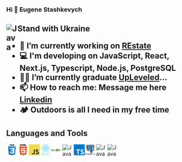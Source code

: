 ### Hi 👋 Eugene Stashkevych

<h2>Stand with Ukraine <a href="https://prytulafoundation.org/en"><img align="left" alt="Java" width="30px" src="https://images.emojiterra.com/openmoji/v13.1/512px/1f1fa-1f1e6.png"/></a>


- 🔭 I’m currently working on <a href="https://github.com/EugeneKevych/final-project-real-estate">REstate</a>
- 💻 I'm developing on JavaScript, React, Next.js, Typescript, Node.js, PostgreSQL
- 👨‍🎓 I’m currently graduate <a href="https://github.com/upleveled">UpLeveled</a>...
- 📫 How to reach me: Message me here <a href="https://www.linkedin.com/in/eugene-stashkevych/">Linkedin</a>
- 🏕 Outdoors is all I need in my free time



<h2>Languages and Tools</h2>
<img align="left" alt="Java" width="30px" src="https://raw.githubusercontent.com/devicons/devicon/master/icons/css3/css3-original-wordmark.svg" /><img align="left" alt="Java" width="30px" src="https://raw.githubusercontent.com/devicons/devicon/master/icons/html5/html5-original-wordmark.svg" /><img align="left" alt="Java" width="30px" src="https://raw.githubusercontent.com/devicons/devicon/master/icons/javascript/javascript-original.svg" />
<img align="left" alt="Java" width="30px" src="https://raw.githubusercontent.com/devicons/devicon/master/icons/react/react-original-wordmark.svg" />
<img align="left" alt="Java" width="30px" src="https://raw.githubusercontent.com/devicons/devicon/master/icons/nodejs/nodejs-original-wordmark.svg" />
<img align="left" alt="Java" width="30px" src="https://camo.githubusercontent.com/3aa42ee93eafa8f736bac662e8ca536350dad790ba36f2f0cb1783aa2be42f6d/68747470733a2f2f63646e2e776f726c64766563746f726c6f676f2e636f6d2f6c6f676f732f6e6578746a732d322e737667" />
<img align="left" alt="Java" width="30px" src="https://raw.githubusercontent.com/devicons/devicon/master/icons/typescript/typescript-original.svg" />
<img align="left" alt="Java" width="30px" src="https://raw.githubusercontent.com/devicons/devicon/master/icons/postgresql/postgresql-original-wordmark.svg" />
<img align="left" alt="Java" width="30px" src="https://camo.githubusercontent.com/93b32389bf746009ca2370de7fe06c3b5146f4c99d99df65994f9ced0ba41685/68747470733a2f2f7777772e766563746f726c6f676f2e7a6f6e652f6c6f676f732f676574706f73746d616e2f676574706f73746d616e2d69636f6e2e737667" />
<img align="left" alt="Java" width="30px" src="https://camo.githubusercontent.com/07c382b68200c1a86d52d1682346e73e038b2f160c9afbc0af773fb3646882c8/68747470733a2f2f7777772e766563746f726c6f676f2e7a6f6e652f6c6f676f732f6772617068716c2f6772617068716c2d69636f6e2e737667" />

